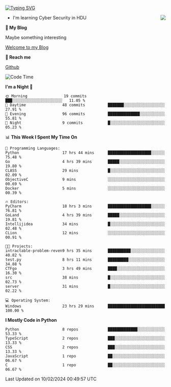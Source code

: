 [![Typing SVG](https://readme-typing-svg.herokuapp.com?font=Fira+Code&pause=1000&random=false&width=450&height=60&lines=Hello+%F0%9F%91%8B%F0%9F%8F%BB;I'm+JBNRZ)](https://git.io/typing-svg)

<a href="#">
  <img align="right" src="https://github-readme-stats.vercel.app/api?username=JBNRZ&show_icons=true&bg_color=15,f2f7fd,E0EAFC" />
</a>

- I'm learning Cyber Security in HDU

 **🌱 My Blog**

Maybe something interesting

[Welcome to my Blog](https://jbnrz.com.cn/)

 **💬 Reach me** 

[Github](https://github.com/JBNRZ)


<!--START_SECTION:waka-->
![Code Time](http://img.shields.io/badge/Code%20Time-317%20hrs%2050%20mins-blue)

**I'm a Night 🦉** 

```text
🌞 Morning                19 commits          ███░░░░░░░░░░░░░░░░░░░░░░   11.05 % 
🌆 Daytime                48 commits          ███████░░░░░░░░░░░░░░░░░░   27.91 % 
🌃 Evening                96 commits          ██████████████░░░░░░░░░░░   55.81 % 
🌙 Night                  9 commits           █░░░░░░░░░░░░░░░░░░░░░░░░   05.23 % 
```


📊 **This Week I Spent My Time On** 

```text
💬 Programming Languages: 
Python                   17 hrs 44 mins      ███████████████████░░░░░░   75.48 % 
Go                       4 hrs 39 mins       █████░░░░░░░░░░░░░░░░░░░░   19.80 % 
CLASS                    29 mins             █░░░░░░░░░░░░░░░░░░░░░░░░   02.09 % 
ObjectiveC               9 mins              ░░░░░░░░░░░░░░░░░░░░░░░░░   00.69 % 
Docker                   5 mins              ░░░░░░░░░░░░░░░░░░░░░░░░░   00.39 % 

🔥 Editors: 
PyCharm                  18 hrs 3 mins       ███████████████████░░░░░░   76.81 % 
GoLand                   4 hrs 39 mins       █████░░░░░░░░░░░░░░░░░░░░   19.81 % 
Intellijidea             34 mins             █░░░░░░░░░░░░░░░░░░░░░░░░   02.48 % 
CLion                    12 mins             ░░░░░░░░░░░░░░░░░░░░░░░░░   00.91 % 

🐱‍💻 Projects: 
intractable-problem-reven9 hrs 35 mins       ██████████░░░░░░░░░░░░░░░   40.82 % 
test.py                  8 hrs 11 mins       █████████░░░░░░░░░░░░░░░░   34.88 % 
CTFgo                    3 hrs 49 mins       ████░░░░░░░░░░░░░░░░░░░░░   16.30 % 
src                      38 mins             █░░░░░░░░░░░░░░░░░░░░░░░░   02.73 % 
server                   31 mins             █░░░░░░░░░░░░░░░░░░░░░░░░   02.22 % 

💻 Operating System: 
Windows                  23 hrs 29 mins      █████████████████████████   100.00 % 
```

**I Mostly Code in Python** 

```text
Python                   8 repos             █████████████░░░░░░░░░░░░   53.33 % 
TypeScript               2 repos             ███░░░░░░░░░░░░░░░░░░░░░░   13.33 % 
CSS                      2 repos             ███░░░░░░░░░░░░░░░░░░░░░░   13.33 % 
JavaScript               1 repo              ██░░░░░░░░░░░░░░░░░░░░░░░   06.67 % 
C                        1 repo              ██░░░░░░░░░░░░░░░░░░░░░░░   06.67 % 
```




 Last Updated on 10/02/2024 00:49:57 UTC
<!--END_SECTION:waka-->
